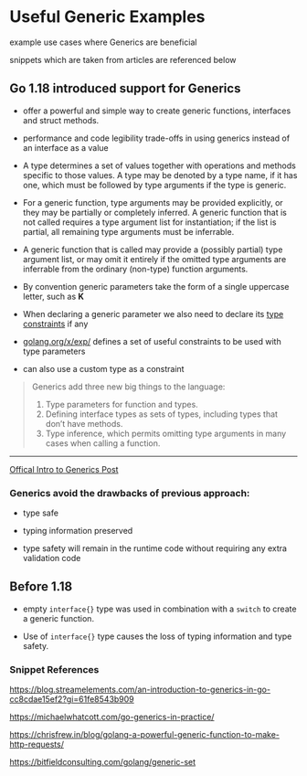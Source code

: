 # Useful Generic Examples

example use cases where Generics are beneficial

snippets which are taken from articles are referenced below

## Go 1.18 introduced support for Generics

- offer a powerful and simple way to create generic functions, interfaces and struct methods.

- performance and code legibility trade-offs in using generics instead of an interface as a value

- A type determines a set of values together with operations and methods specific to those values. A type may be denoted by a type name, if it has one, which must be followed by type arguments if the type is generic.

- For a generic function, type arguments may be provided explicitly, or they may be partially or completely inferred. A generic function that is not called requires a type argument list for instantiation; if the list is partial, all remaining type arguments must be inferrable.

- A generic function that is called may provide a (possibly partial) type argument list, or may omit it entirely if the omitted type arguments are inferrable from the ordinary (non-type) function arguments.

- By convention generic parameters take the form of a single uppercase letter, such as **K**

- When declaring a generic parameter we also need to declare its [type constraints](https://go.dev/ref/spec#Type_parameter_declarations) if any

- [golang.org/x/exp/](https://pkg.go.dev/golang.org/x/exp/constraints) defines a set of useful constraints to be used with type parameters

- can also use a custom type as a constraint

> Generics add three new big things to the language:
>
> 1.  Type parameters for function and types.
> 2.  Defining interface types as sets of types, including types that don’t have methods.
> 3.  Type inference, which permits omitting type arguments in many cases when calling a function.

---

[Offical Intro to Generics Post](https://go.dev/blog/intro-generics)

### Generics avoid the drawbacks of previous approach:

- type safe

- typing information preserved

- type safety will remain in the runtime code without requiring any extra validation code

## Before 1.18

- empty `interface{}` type was used in combination with a `switch` to create a generic function.

- Use of `interface{}` type causes the loss of typing information and type safety.

### Snippet References

https://blog.streamelements.com/an-introduction-to-generics-in-go-cc8cdae15ef2?gi=61fe8543b909

https://michaelwhatcott.com/go-generics-in-practice/

https://chrisfrew.in/blog/golang-a-powerful-generic-function-to-make-http-requests/

https://bitfieldconsulting.com/golang/generic-set

